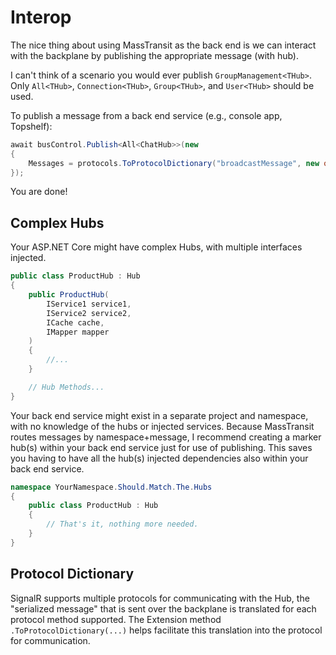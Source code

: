 # Interop

The nice thing about using MassTransit as the back end is we can interact with the backplane by publishing the appropriate message (with hub).

 I can't think of a scenario you would ever publish `GroupManagement<THub>`. Only `All<THub>`, `Connection<THub>`, `Group<THub>`, and `User<THub>` should be used.

To publish a message from a back end service (e.g., console app, Topshelf):

```csharp
await busControl.Publish<All<ChatHub>>(new
{
    Messages = protocols.ToProtocolDictionary("broadcastMessage", new object[] { "backend-process", "Hello" })
});
```
You are done!

## Complex Hubs

Your ASP.NET Core might have complex Hubs, with multiple interfaces injected.

```csharp
public class ProductHub : Hub
{
    public ProductHub(
        IService1 service1,
        IService2 service2,
        ICache cache,
        IMapper mapper
    )
    {
        //...
    }

    // Hub Methods...
}
```

Your back end service might exist in a separate project and namespace, with no knowledge of the hubs or injected services. Because MassTransit routes messages by namespace+message, I recommend creating a marker hub(s) within your back end service just for use of publishing. This saves you having to have all the hub(s) injected dependencies also within your back end service.

```csharp
namespace YourNamespace.Should.Match.The.Hubs
{
    public class ProductHub : Hub
    {
        // That's it, nothing more needed.
    }
}
```

## Protocol Dictionary

SignalR supports multiple protocols for communicating with the Hub, the "serialized message" that is sent over the backplane is translated for each protocol method supported. The Extension method `.ToProtocolDictionary(...)` helps facilitate this translation into the protocol for communication.
